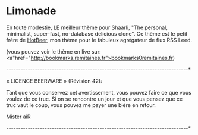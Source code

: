 Limonade
============
En toute modestie, LE meilleur thème pour Shaarli, "The personal, minimalist, super-fast, no-database delicious clone". 
Ce thème est le petit frère de <a href="https://github.com/misterair/HotBeer">HotBeer</a>, mon thème pour le fabuleux agrégateur de flux RSS Leed.


(vous pouvez voir le thème en live sur: <a"href="http://bookmarks.remitaines.fr">bookmarks0remitaines.fr</a>)

----------------------------------------------------------------------------*

« LICENCE BEERWARE » (Révision 42):

Tant que vous conservez cet avertissement, vous pouvez faire ce que vous voulez de ce truc. Si on se rencontre un jour et que vous pensez que ce truc vaut le coup, vous pouvez me payer une bière en retour.

Mister aiR

----------------------------------------------------------------------------*
